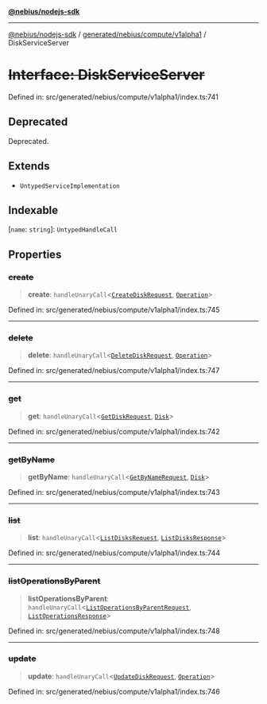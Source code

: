 [**@nebius/nodejs-sdk**](../../../../../README.md)

---

[@nebius/nodejs-sdk](../../../../../README.md) / [generated/nebius/compute/v1alpha1](../README.md) / DiskServiceServer

# ~~Interface: DiskServiceServer~~

Defined in: src/generated/nebius/compute/v1alpha1/index.ts:741

## Deprecated

Deprecated.

## Extends

- `UntypedServiceImplementation`

## Indexable

\[`name`: `string`\]: `UntypedHandleCall`

## Properties

### ~~create~~

> **create**: `handleUnaryCall`\<[`CreateDiskRequest`](CreateDiskRequest.md), [`Operation`](../../../common/v1alpha1/interfaces/Operation.md)\>

Defined in: src/generated/nebius/compute/v1alpha1/index.ts:745

---

### ~~delete~~

> **delete**: `handleUnaryCall`\<[`DeleteDiskRequest`](DeleteDiskRequest.md), [`Operation`](../../../common/v1alpha1/interfaces/Operation.md)\>

Defined in: src/generated/nebius/compute/v1alpha1/index.ts:747

---

### ~~get~~

> **get**: `handleUnaryCall`\<[`GetDiskRequest`](GetDiskRequest.md), [`Disk`](Disk.md)\>

Defined in: src/generated/nebius/compute/v1alpha1/index.ts:742

---

### ~~getByName~~

> **getByName**: `handleUnaryCall`\<[`GetByNameRequest`](../../../common/v1/interfaces/GetByNameRequest.md), [`Disk`](Disk.md)\>

Defined in: src/generated/nebius/compute/v1alpha1/index.ts:743

---

### ~~list~~

> **list**: `handleUnaryCall`\<[`ListDisksRequest`](ListDisksRequest.md), [`ListDisksResponse`](ListDisksResponse.md)\>

Defined in: src/generated/nebius/compute/v1alpha1/index.ts:744

---

### ~~listOperationsByParent~~

> **listOperationsByParent**: `handleUnaryCall`\<[`ListOperationsByParentRequest`](../../../common/v1alpha1/interfaces/ListOperationsByParentRequest.md), [`ListOperationsResponse`](../../../common/v1alpha1/interfaces/ListOperationsResponse.md)\>

Defined in: src/generated/nebius/compute/v1alpha1/index.ts:748

---

### ~~update~~

> **update**: `handleUnaryCall`\<[`UpdateDiskRequest`](UpdateDiskRequest.md), [`Operation`](../../../common/v1alpha1/interfaces/Operation.md)\>

Defined in: src/generated/nebius/compute/v1alpha1/index.ts:746
